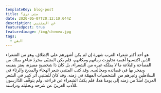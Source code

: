 ```yaml
---
templateKey: blog-post
title: متى نرى؟
date: 2020-05-07T20:12:10.044Z
description: عن المتنبي
featuredpost: true
featuredimage: /img/chemex.jpg
tags:
  - الفن
---
```

هو أحد أكثر شعراء العرب شهرة إن لم يكن أشهرهم على الإطلاق، وهو من الشعراء الذين اكتسبوا أهمية تجاوزت زمانهم ومكانهم، فلم يكن المتنبّي مجردَ شاعرٍ يملك من الفصاحة والبلاغة ما لا يملكه غيره من الشعراء، بل كانَ ذا شخصيةٍ مميزة، يعتز بنفسه ويفخر بها في قصائده ومجالسه. وقد كتب المتنبي شعر الهجاء والمديح والرثاء في السلاطينِ وغيرهم من الشخصيات المهمّة في زمنه. وقد كانَ للمتنبي أثر كبير في الشعرِ العربيّ امتدّ من زمنه إلى يومنا هذا، فلم يكفّ الشعراء عن قراءته، ولم يتوقّف الدّارسون للأدب العربيّ عن شرحه وتحليله ودراسته.